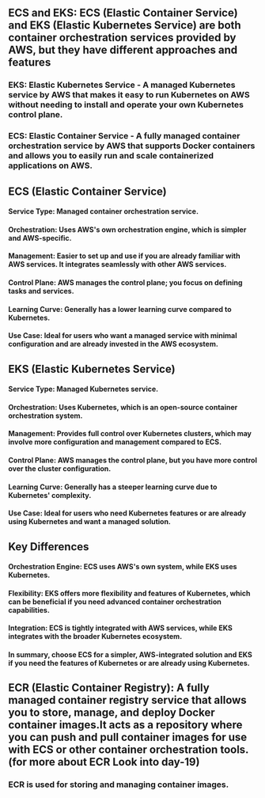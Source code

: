 ## ECS and EKS: ECS (Elastic Container Service) and EKS (Elastic Kubernetes Service) are both container orchestration services provided by AWS, but they have different approaches and features

### EKS: Elastic Kubernetes Service - A managed Kubernetes service by AWS that makes it easy to run Kubernetes on AWS without needing to install and operate your own Kubernetes control plane.
### ECS: Elastic Container Service - A fully managed container orchestration service by AWS that supports Docker containers and allows you to easily run and scale containerized applications on AWS.

## ECS (Elastic Container Service)
#### Service Type: Managed container orchestration service.
#### Orchestration: Uses AWS's own orchestration engine, which is simpler and AWS-specific.
#### Management: Easier to set up and use if you are already familiar with AWS services. It integrates seamlessly with other AWS services.
#### Control Plane: AWS manages the control plane; you focus on defining tasks and services.
#### Learning Curve: Generally has a lower learning curve compared to Kubernetes.
#### Use Case: Ideal for users who want a managed service with minimal configuration and are already invested in the AWS ecosystem.

## EKS (Elastic Kubernetes Service)
#### Service Type: Managed Kubernetes service.
#### Orchestration: Uses Kubernetes, which is an open-source container orchestration system.
#### Management: Provides full control over Kubernetes clusters, which may involve more configuration and management compared to ECS.
#### Control Plane: AWS manages the control plane, but you have more control over the cluster configuration.
#### Learning Curve: Generally has a steeper learning curve due to Kubernetes' complexity.
#### Use Case: Ideal for users who need Kubernetes features or are already using Kubernetes and want a managed solution.
## Key Differences
#### Orchestration Engine: ECS uses AWS's own system, while EKS uses Kubernetes.
#### Flexibility: EKS offers more flexibility and features of Kubernetes, which can be beneficial if you need advanced container orchestration capabilities.
#### Integration: ECS is tightly integrated with AWS services, while EKS integrates with the broader Kubernetes ecosystem.
#### In summary, choose ECS for a simpler, AWS-integrated solution and EKS if you need the features of Kubernetes or are already using Kubernetes.

## ECR (Elastic Container Registry): A fully managed container registry service that allows you to store, manage, and deploy Docker container images.It acts as a repository where you can push and pull container images for use with ECS or other container orchestration tools.(for more about ECR Look into  day-19)
### ECR is used for storing and managing container images.
